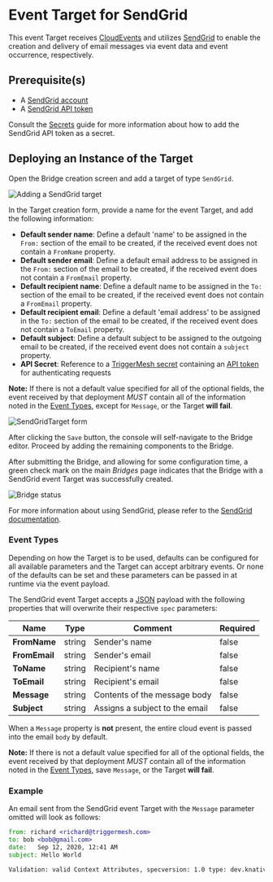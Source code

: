 # Event Target for SendGrid

This event Target receives [CloudEvents][ce] and utilizes [SendGrid][sg] to enable the creation and delivery of email messages via event data and event occurrence, respectively.

## Prerequisite(s)

* A [SendGrid account][sgSU]
* A [SendGrid API token][api]

Consult the [Secrets](../guides/secrets.md) guide for more information about how to add the SendGrid API token as a secret.

## Deploying an Instance of the Target

Open the Bridge creation screen and add a target of type `SendGrid`.

![Adding a SendGrid target](../images/sendgrid-target/create-bridge-1.png)

In the Target creation form, provide a name for the event Target, and add the following information:

* **Default sender name**: Define a default 'name' to be assigned in the `From:` section of the email to be created, if the received event does not contain a `FromName` property.
* **Default sender email**: Define a default email address to be assigned in the `From:` section of the email to be created, if the received event does not contain a `FromEmail` property.
* **Default recipient name**: Define a default name to be assigned in the `To:` section of the email to be created, if the received event does not contain a `FromEmail` property.
* **Default recipient email**: Define a default 'email address' to be assigned in the `To:` section of the email to be created, if the received event does not contain a `ToEmail` property.
* **Default subject**: Define a default subject to be assigned to the outgoing email to be created, if the received event does not contain a `subject` property.
* **API Secret**: Reference to a [TriggerMesh secret](../guides/secrets.md) containing an [API token][api] for authenticating requests

**Note:** If there is not a default value specified for all of the optional fields, the event received by that deployment *MUST* contain all of the information noted in the [Event Types](#event-types), except for `Message`, or the Target **will fail**.

![SendGridTarget form](../images/sendgrid-target/create-bridge-2.png)

After clicking the `Save` button, the console will self-navigate to the Bridge editor. Proceed by adding the remaining components to the Bridge.

After submitting the Bridge, and allowing for some configuration time, a green check mark on the main _Bridges_ page indicates that the Bridge with a SendGrid event Target was successfully created.

![Bridge status](../images/bridge-status-green.png)

For more information about using SendGrid, please refer to the [SendGrid documentation][docs].

### Event Types

Depending on how the Target is to be used, defaults can be configured for all available parameters and the Target can accept arbitrary events. Or none of the defaults can be set and these parameters can be passed in at runtime via the event payload.

The SendGrid event Target accepts a [JSON][ce-jsonformat] payload with the following properties that will overwrite their respective `spec` parameters:

| Name  |  Type |  Comment | Required
|---|---|---|---|
| **FromName** | string | Sender's name |false |
| **FromEmail** | string | Sender's email | false |
| **ToName** | string | Recipient's name | false |
| **ToEmail** | string | Recipient's email | false |
| **Message** | string | Contents of the message body | false |
| **Subject** | string | Assigns a subject to the email | false |

When a `Message` property is **not** present, the entire cloud event is passed into the email `body` by default.

**Note:** If there is not a default value specified for all of the optional fields, the event received by that deployment *MUST* contain all of the information noted in the [Event Types](#event-types), save `Message`, or the Target **will fail**.

### Example

An email sent from the SendGrid event Target with the `Message` parameter omitted will look as follows:

```email
from: richard <richard@triggermesh.com>
to:	bob <bob@gmail.com>
date:	Sep 12, 2020, 12:41 AM
subject: Hello World

Validation: valid Context Attributes, specversion: 1.0 type: dev.knative.samples.helloworld source: dev.knative.samples/helloworldsource id: 536808d3-88be-4077-9d7a-a3f162705f79 time: 2020-09-12T04:41:00.000610299Z datacontenttype: application/json Extensions, knativearrivaltime: 2020-09-12T04:41:00.006331845Z knativehistory: default-kne-trigger-kn-channel.midimansland.svc.cluster.local Data, { "event":"data"} 
```

[sgSU]:https://signup.sendgrid.com/
[sg]:https://sendgrid.com/
[api]:https://sendgrid.com/docs/ui/account-and-settings/api-keys/

[ce]: https://cloudevents.io/
[ce-jsonformat]: https://github.com/cloudevents/spec/blob/v1.0/json-format.md
[docs]: https://sendgrid.com/docs/
